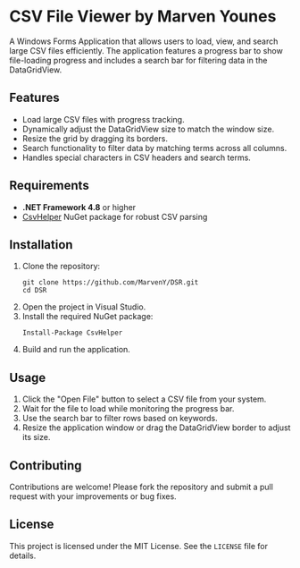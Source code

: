 <!DOCTYPE html>
<html lang="en">
<head>
    <meta charset="UTF-8">
    <meta name="viewport" content="width=device-width, initial-scale=1.0">
    
</head>
<body>
    <h1>CSV File Viewer by Marven Younes</h1>
    <p>
        A Windows Forms Application that allows users to load, view, and search large CSV files efficiently. 
        The application features a progress bar to show file-loading progress and includes a search bar for 
        filtering data in the DataGridView.
    </p>
    <h2>Features</h2>
    <ul>
        <li>Load large CSV files with progress tracking.</li>
        <li>Dynamically adjust the DataGridView size to match the window size.</li>
        <li>Resize the grid by dragging its borders.</li>
        <li>Search functionality to filter data by matching terms across all columns.</li>
        <li>Handles special characters in CSV headers and search terms.</li>
    </ul>
    <h2>Requirements</h2>
    <ul>
        <li><strong>.NET Framework 4.8</strong> or higher</li>
        <li><a href="https://joshclose.github.io/CsvHelper/" target="_blank">CsvHelper</a> NuGet package for robust CSV parsing</li>
    </ul>
    <h2>Installation</h2>
    <ol>
        <li>Clone the repository:
            <pre><code>git clone https://github.com/MarvenY/DSR.git
cd DSR</code></pre>
        </li>
        <li>Open the project in Visual Studio.</li>
        <li>Install the required NuGet package:
            <pre><code>Install-Package CsvHelper</code></pre>
        </li>
        <li>Build and run the application.</li>
    </ol>
    <h2>Usage</h2>
    <ol>
        <li>Click the "Open File" button to select a CSV file from your system.</li>
        <li>Wait for the file to load while monitoring the progress bar.</li>
        <li>Use the search bar to filter rows based on keywords.</li>
        <li>Resize the application window or drag the DataGridView border to adjust its size.</li>
    </ol>
    <h2>Contributing</h2>
    <p>Contributions are welcome! Please fork the repository and submit a pull request with your improvements or bug fixes.</p>
    <h2>License</h2>
    <p>This project is licensed under the MIT License. See the <code>LICENSE</code> file for details.</p>
</body>
</html>
